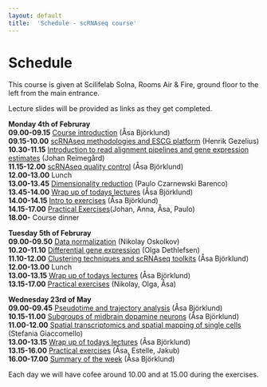 ```yaml
---
layout: default
title:  'Schedule - scRNAseq course'
---
```


# Schedule

This course is given at Scilifelab Solna, Rooms Air & Fire, ground floor to the left from the main entrance. 

Lecture slides will be provided as links as they get completed. 

**Monday 4th of Februray**  
**09.00-09.15** [Course introduction](slides/) (Åsa Björklund)   
**09.15-10.00** [scRNAseq methodologies and ESCG platform](slides/) (Henrik Gezelius)   
**10.30-11.15** [Introduction to read alignment pipelines and gene expression estimates](slides/) (Johan Reimegård)   
**11.15-12.00** [scRNAseq quality control](slides/) (Åsa Björklund)   
**12.00-13.00** Lunch	  
**13.00-13.45** [Dimensionality reduction](slides/..) (Paulo Czarnewski Barenco)   
**13.45-14.00** [Wrap up of todays lectures]() (Åsa Björklund)   
**14.00-14.15** [Intro to exercises]() (Åsa Björklund)   
**14.15-17.00** [Practical Exercises](exercises)(Johan, Anna, Åsa, Paulo)   
**18.00-** Course dinner   

**Tuesday 5th of Februray**   
**09.00-09.50** [Data normalization](slides/) (Nikolay Oskolkov)   
**10.20-11.10** [Differential gene expression](slides/) (Olga Dethlefsen)   
**11.10-12.00** [Clustering techniques and scRNAseq toolkits](slides/) (Åsa Björklund)   
**12.00-13.00** Lunch    
**13.00-13.15** [Wrap up of todays lectures]() (Åsa Björklund)   
**13.15-17.00** [Practical exercises](exercises) (Nikolay, Olga, Åsa)   

**Wednesday 23rd of May**  
**09.00-09.45** [Pseudotime and trajectory analysis](slides/) (Åsa Björklund)   
**10.15-11.00** [Subgroups of midbrain dopamine neurons](slides/) (Åsa Björklund)   
**11.00-12.00** [Spatial transcriptomics and spatial mapping of single cells](slides/) (Stefania Giaccomello)   
**13.00-13.15** [Wrap up of todays lectures]() (Åsa Björklund)    
**13.15-16.00** [Practical exercises](exercises) (Åsa, Estelle, Jakub)      	      
**16.00-17.00** [Summary of the week]() (Åsa Björklund)    

Each day we will have cofee around 10.00 and at 15.00 during the exercises. 


 
